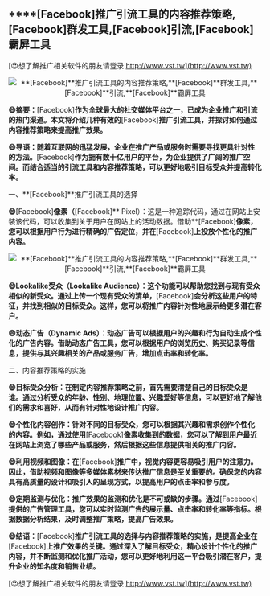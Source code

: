 ## ****[Facebook]**推广引流工具的内容推荐策略,**[Facebook]**群发工具,**[Facebook]**引流,**[Facebook]**霸屏工具**

[😍想了解推广相关软件的朋友请登录 http://www.vst.tw](http://www.vst.tw)

 <center><img src="https://vst.tw/MP4/tuiguang/png/7.png" alt="**[Facebook]**推广引流工具的内容推荐策略,**[Facebook]**群发工具,**[Facebook]**引流,**[Facebook]**霸屏工具"></center>

**😄摘要：**[Facebook]**作为全球最大的社交媒体平台之一，已成为企业推广和引流的热门渠道。本文将介绍几种有效的**[Facebook]**推广引流工具，并探讨如何通过内容推荐策略来提高推广效果。**

**😄导语：随着互联网的迅猛发展，企业在推广产品或服务时需要寻找更具针对性的方法。**[Facebook]**作为拥有数十亿用户的平台，为企业提供了广阔的推广空间。而结合适当的引流工具和内容推荐策略，可以更好地吸引目标受众并提高转化率。**

一、**[Facebook]**推广引流工具的选择

**😄**[Facebook]**像素（**[Facebook]** Pixel）：这是一种追踪代码，通过在网站上安装该代码，可以收集到关于用户在网站上的活动数据。借助**[Facebook]**像素，您可以根据用户行为进行精确的广告定位，并在**[Facebook]**上投放个性化的推广内容。**

 <center><img src="https://vst.tw/MP4/tuiguang/png/6.png" alt="**[Facebook]**推广引流工具的内容推荐策略,**[Facebook]**群发工具,**[Facebook]**引流,**[Facebook]**霸屏工具"></center>

**😄Lookalike受众（Lookalike Audience）：这个功能可以帮助您找到与现有受众相似的新受众。通过上传一个现有受众的清单，**[Facebook]**会分析这些用户的特征，并找到相似的目标受众。这样，您可以将推广内容针对性地展示给更多潜在客户。**

**😄动态广告（Dynamic Ads）：动态广告可以根据用户的兴趣和行为自动生成个性化的广告内容。借助动态广告工具，您可以根据用户的浏览历史、购买记录等信息，提供与其兴趣相关的产品或服务广告，增加点击率和转化率。**

二、内容推荐策略的实施

**😄目标受众分析：在制定内容推荐策略之前，首先需要清楚自己的目标受众是谁。通过分析受众的年龄、性别、地理位置、兴趣爱好等信息，可以更好地了解他们的需求和喜好，从而有针对性地设计推广内容。**

**😄个性化内容创作：针对不同的目标受众，您可以根据其兴趣和需求创作个性化的内容。例如，通过使用**[Facebook]**像素收集到的数据，您可以了解到用户最近在网站上浏览了哪些产品或服务，然后根据这些信息提供相关的推广内容。**

**😄利用视频和图像：在**[Facebook]**推广中，视觉内容更容易吸引用户的注意力。因此，借助视频和图像等多媒体素材来传达推广信息是至关重要的。确保您的内容具有高质量的设计和吸引人的呈现方式，以提高用户的点击率和参与度。**

**😄定期监测与优化：推广效果的监测和优化是不可或缺的步骤。通过**[Facebook]**提供的广告管理工具，您可以实时监测广告的展示量、点击率和转化率等指标。根据数据分析结果，及时调整推广策略，提高广告效果。**

**😄结语：**[Facebook]**推广引流工具的选择与内容推荐策略的实施，是提高企业在**[Facebook]**上推广效果的关键。通过深入了解目标受众，精心设计个性化的推广内容，并不断监测和优化推广活动，您可以更好地利用这一平台吸引潜在客户，提升企业的知名度和销售业绩。**

[😍想了解推广相关软件的朋友请登录 http://www.vst.tw](http://www.vst.tw)




